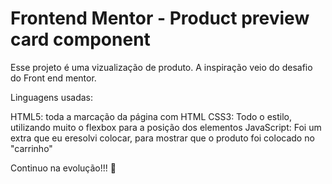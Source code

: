# Frontend Mentor - Product preview card component

Esse projeto é uma vizualização de produto. A inspiração veio do desafio do Front end mentor.

Linguagens usadas:

HTML5: toda a marcação da página com HTML
CSS3: Todo o estilo, utilizando muito o flexbox para a posição dos elementos
JavaScript: Foi um extra que eu eresolvi colocar, para mostrar que o produto foi colocado no "carrinho"

Continuo na evolução!!! 🚀
